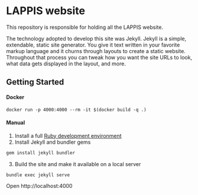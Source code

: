 # LAPPIS website

This repository is responsible for holding all the LAPPIS website.

The technology adopted to develop this site was Jekyll. Jekyll is a simple, extendable, static site generator. You give it text written in your favorite markup language and it churns through layouts to create a static website. Throughout that process you can tweak how you want the site URLs to look, what data gets displayed in the layout, and more.

## Getting Started

#### Docker

```console
docker run -p 4000:4000 --rm -it $(docker build -q .)
```

#### Manual
1. Install a full [Ruby development environment](https://jekyllrb.com/docs/installation/)
2. Install Jekyll and bundler gems
```bash
gem install jekyll bundler
```
3. Build the site and make it available on a local server
```
bundle exec jekyll serve
```

Open http://localhost:4000
